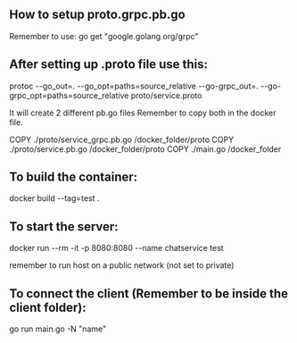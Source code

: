 ## How to setup proto.grpc.pb.go

	
Remember to use: go get "google.golang.org/grpc"

## After setting up .proto file use this:

protoc --go_out=. --go_opt=paths=source_relative --go-grpc_out=. --go-grpc_opt=paths=source_relative proto/service.proto

It will create 2 different pb.go files
Remember to copy both in the docker file. 

COPY ./proto/service_grpc.pb.go /docker_folder/proto
COPY ./proto/service.pb.go /docker_folder/proto
COPY ./main.go /docker_folder

## To build the container:

docker build --tag=test .

## To start the server:

docker run --rm -it  -p 8080:8080 --name chatservice test

remember to run host on a public network (not set to private)

## To connect the client (Remember to be inside the client folder):

go run main.go -N "name"



